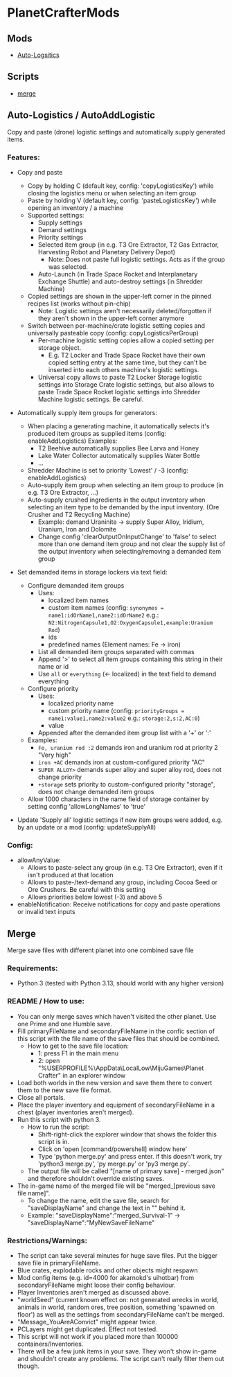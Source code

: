 # PlanetCrafterMods

## Mods
- [Auto-Logsitics](https://github.com/mcnicki2002/PlanetCrafterMods/edit/main/README.md#auto-logistics--autoaddlogistic)

## Scripts
- [merge](https://github.com/mcnicki2002/PlanetCrafterMods/edit/main/README.md#merge)

## Auto-Logistics / AutoAddLogistic

Copy and paste (drone) logistic settings and automatically supply generated items.

### Features:
- Copy and paste
  - Copy by holding C (default key, config: 'copyLogisticsKey') while closing the logistics menu or when selecting an item group
  - Paste by holding V (default key, config: 'pasteLogisticsKey') while opening an inventory / a machine
  - Supported settings:
    - Supply settings
    - Demand settings
    - Priority settings
    - Selected item group (in e.g. T3 Ore Extractor, T2 Gas Extractor, Harvesting Robot and Planetary Delivery Depot)
	  - Note: Does not paste full logistic settings. Acts as if the group was selected.
    - Auto-Launch (in Trade Space Rocket and Interplanetary Exchange Shuttle) and auto-destroy settings (in Shredder Machine)
  - Copied settings are shown in the upper-left corner in the pinned recipes list (works without pin-chip)
    - Note: Logistic settings aren't necessarily deleted/forgotten if they aren't shown in the upper-left corner anymore
  - Switch between per-machine/crate logistic setting copies and universally pasteable copy (config: copyLogisticsPerGroup)
    - Per-machine logistic setting copies allow a copied setting per storage object. 
	  - E.g. T2 Locker and Trade Space Rocket have their own copied setting entry at the same time, but they can't be inserted into each others machine's logistic settings.
    - Universal copy allows to paste T2 Locker Storage logistic settings into Storage Crate logistic settings, 
	      but also allows to paste Trade Space Rocket logistic settings into Shredder Machine logistic settings. Be careful.

- Automatically supply item groups for generators:
  - When placing a generating machine, it automatically selects it's produced item groups as supplied items (config: enableAddLogistics)
    Examples:
    - T2 Beehive automatically supplies Bee Larva and Honey
    - Lake Water Collector automatically supplies Water Bottle
    - ...
  - Shredder Machine is set to priority 'Lowest' / -3 (config: enableAddLogistics)
  - Auto-supply item group when selecting an item group to produce (in e.g. T3 Ore Extractor, ...)
  - Auto-supply crushed ingredients in the output inventory when selecting an item type to be demanded by the input inventory. (Ore Crusher and T2 Recycling Machine)
    - Example: demand Uraninite -> supply Super Alloy, Iridium, Uranium, Iron and Dolomite
	- Change config 'clearOutputOnInputChange' to 'false' to select more than one demand item group and not clear the supply list of the output inventory when selecting/removing a demanded item group 

- Set demanded items in storage lockers via text field:
  - Configure demanded item groups
    - Uses:
	  - localized item names
	  - custom item names (config: `synonymes = name1:idOrName1,name2:idOrName2` e.g.: `N2:NitrogenCapsule1,O2:OxygenCapsule1,example:Uranium Rod`)
	  - ids
	  - predefined names (Element names: Fe -> iron)
    - List all demanded item groups separated with commas
	- Append '>' to select all item groups containing this string in their name or id
	- Use `all` or `everything` (<- localized) in the text field to demand everything
  - Configure priority
    - Uses:
	  - localized priority name
	  - custom priority name (config: `priorityGroups = name1:value1,name2:value2` e.g.: `storage:2,s:2,AC:0`)
	  - value
	- Appended after the demanded item group list with a '+' or ':'
  - Examples:
    - `Fe, uranium rod :2` demands iron and uranium rod at priority 2 "Very high"
    - `iron +AC` demands iron at custom-configured priority "AC"
    - `SUPER ALLOY>` demands super alloy and super alloy rod, does not change priority
    - `+storage` sets priority to custom-configured priority "storage", does not change demanded item groups
  - Allow 1000 characters in the name field of storage container by setting config 'allowLongNames' to 'true'
- Update 'Supply all' logistic settings if new item groups were added, e.g. by an update or a mod (config: updateSupplyAll)

### Config:
- allowAnyValue:
  - Allows to paste-select any group (in e.g. T3 Ore Extractor), even if it isn't produced at that location
  - Allows to paste-/text-demand any group, including Cocoa Seed or Ore Crushers. Be careful with this setting
  - Allows priorities below lowest (-3) and above 5
- enableNotification: Receive notifications for copy and paste operations or invalid text inputs

## Merge

Merge save files with different planet into one combined save file

### Requirements:
 - Python 3 (tested with Python 3.13, should world with any higher version)

### README / How to use:
- You can only merge saves which haven't visited the other planet. Use one Prime and one Humble save.
- Fill primaryFileName and secondaryFileName in the confic section of this script with the file name of the save files that should be combined.
  - How to get to the save file location:
    - 1: press F1 in the main menu
    - 2: open "%USERPROFILE%\AppData\LocalLow\MijuGames\Planet Crafter" in an explorer window
- Load both worlds in the new version and save them there to convert them to the new save file format.
- Close all portals.
- Place the player inventory and equipment of secondaryFileName in a chest (player inventories aren't merged).
- Run this script with python 3. 
  - How to run the script: 
    - Shift-right-click the explorer window that shows the folder this script is in. 
    - Click on 'open [command/powershell] window here'
    - Type 'python merge.py' and press enter. if this doesn't work, try 'python3 merge.py', 'py merge.py' or 'py3 merge.py'.
  - The output file will be called "[name of primary save] - merged.json" and therefore shouldn't override existing saves.
- The in-game name of the merged file will be "merged_[previous save file name]". 
  - To change the name, edit the save file, search for "saveDisplayName" and change the text in "" behind it.
  - Example: "saveDisplayName":"merged_Survival-1" -> "saveDisplayName":"MyNewSaveFileName"

### Restrictions/Warnings: 
 - The script can take several minutes for huge save files. Put the bigger save file in primaryFileName.
 - Blue crates, explodable rocks and other objects might respawn
 - Mod config items (e.g. id=4000 for akarnokd's uihotbar) from secondaryFileName might loose their config behaviour.
 - Player Inventories aren't merged as discussed above. 
 - "worldSeed" (current known effect on: not generated wrecks in world, animals in world, random ores, tree position, something 'spawned on floor') 
     as well as the settings from secondaryFileName can't be merged.
 - "Message_YouAreAConvict" might appear twice.
 - PCLayers might get duplicated. Effect not tested.
 - This script will not work if you placed more than 100000 containers/Inventories. 
 - There will be a few junk items in your save. They won't show in-game and shouldn't create any problems. 
       The script can't really filter them out though.
